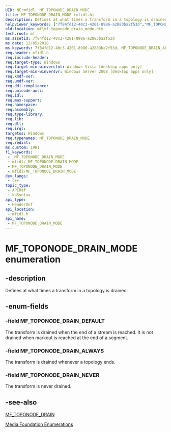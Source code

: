 ```yaml
---
UID: NE:mfidl._MF_TOPONODE_DRAIN_MODE
title: MF_TOPONODE_DRAIN_MODE (mfidl.h)
description: Defines at what times a transform in a topology is drained.
helpviewer_keywords: ["7f84fd12-40c3-4201-8986-a2883ba2f53d","MF_TOPONODE_DRAIN_ALWAYS","MF_TOPONODE_DRAIN_DEFAULT","MF_TOPONODE_DRAIN_MODE","MF_TOPONODE_DRAIN_MODE enumeration [Media Foundation]","MF_TOPONODE_DRAIN_NEVER","mf.mf_toponode_drain_mode","mfidl/MF_TOPONODE_DRAIN_ALWAYS","mfidl/MF_TOPONODE_DRAIN_DEFAULT","mfidl/MF_TOPONODE_DRAIN_MODE","mfidl/MF_TOPONODE_DRAIN_NEVER"]
old-location: mf\mf_toponode_drain_mode.htm
tech.root: mf
ms.assetid: 7f84fd12-40c3-4201-8986-a2883ba2f53d
ms.date: 12/05/2018
ms.keywords: 7f84fd12-40c3-4201-8986-a2883ba2f53d, MF_TOPONODE_DRAIN_ALWAYS, MF_TOPONODE_DRAIN_DEFAULT, MF_TOPONODE_DRAIN_MODE, MF_TOPONODE_DRAIN_MODE enumeration [Media Foundation], MF_TOPONODE_DRAIN_NEVER, mf.mf_toponode_drain_mode, mfidl/MF_TOPONODE_DRAIN_ALWAYS, mfidl/MF_TOPONODE_DRAIN_DEFAULT, mfidl/MF_TOPONODE_DRAIN_MODE, mfidl/MF_TOPONODE_DRAIN_NEVER
req.header: mfidl.h
req.include-header: 
req.target-type: Windows
req.target-min-winverclnt: Windows Vista [desktop apps only]
req.target-min-winversvr: Windows Server 2008 [desktop apps only]
req.kmdf-ver: 
req.umdf-ver: 
req.ddi-compliance: 
req.unicode-ansi: 
req.idl: 
req.max-support: 
req.namespace: 
req.assembly: 
req.type-library: 
req.lib: 
req.dll: 
req.irql: 
targetos: Windows
req.typenames: MF_TOPONODE_DRAIN_MODE
req.redist: 
ms.custom: 19H1
f1_keywords:
 - _MF_TOPONODE_DRAIN_MODE
 - mfidl/_MF_TOPONODE_DRAIN_MODE
 - MF_TOPONODE_DRAIN_MODE
 - mfidl/MF_TOPONODE_DRAIN_MODE
dev_langs:
 - c++
topic_type:
 - APIRef
 - kbSyntax
api_type:
 - HeaderDef
api_location:
 - mfidl.h
api_name:
 - MF_TOPONODE_DRAIN_MODE
---
```


# MF_TOPONODE_DRAIN_MODE enumeration


## -description

Defines at what times a transform in a topology is drained.

## -enum-fields

### -field MF_TOPONODE_DRAIN_DEFAULT

The transform is drained when the end of a stream is reached. It is not drained when markout is reached at the end of a segment.

### -field MF_TOPONODE_DRAIN_ALWAYS

The transform is drained whenever a topology ends.

### -field MF_TOPONODE_DRAIN_NEVER

The transform is never drained.

## -see-also

<a href="/windows/desktop/medfound/mf-toponode-drain-attribute">MF_TOPONODE_DRAIN</a>



<a href="/windows/desktop/medfound/media-foundation-enumerations">Media Foundation Enumerations</a>